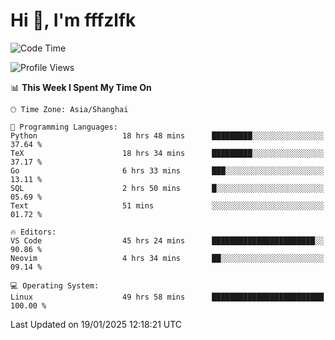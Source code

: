 # Hi 👋, I'm fffzlfk

<!--START_SECTION:waka-->
![Code Time](http://img.shields.io/badge/Code%20Time-1%2C175%20hrs%2047%20mins-blue)

![Profile Views](http://img.shields.io/badge/Profile%20Views-0-blue)

📊 **This Week I Spent My Time On** 

```text
🕑︎ Time Zone: Asia/Shanghai

💬 Programming Languages: 
Python                   18 hrs 48 mins      █████████░░░░░░░░░░░░░░░░   37.64 % 
TeX                      18 hrs 34 mins      █████████░░░░░░░░░░░░░░░░   37.17 % 
Go                       6 hrs 33 mins       ███░░░░░░░░░░░░░░░░░░░░░░   13.11 % 
SQL                      2 hrs 50 mins       █░░░░░░░░░░░░░░░░░░░░░░░░   05.69 % 
Text                     51 mins             ░░░░░░░░░░░░░░░░░░░░░░░░░   01.72 % 

🔥 Editors: 
VS Code                  45 hrs 24 mins      ███████████████████████░░   90.86 % 
Neovim                   4 hrs 34 mins       ██░░░░░░░░░░░░░░░░░░░░░░░   09.14 % 

💻 Operating System: 
Linux                    49 hrs 58 mins      █████████████████████████   100.00 % 
```


 Last Updated on 19/01/2025 12:18:21 UTC
<!--END_SECTION:waka-->
